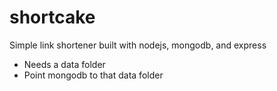 shortcake
=========

Simple link shortener built with nodejs, mongodb, and express

- Needs a data folder
- Point mongodb to that data folder

